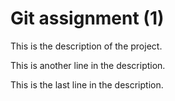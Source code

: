 # Git assignment (1)

This is the description of the project.

This is another line in the description.

This is the last line in the description.
